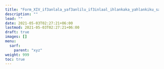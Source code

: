 ```yaml
---
title: "Form_XIV_if3anlala_yaf3anlilu_if3inlaal_ihlankaka_yahlankiku_salim"
description: ""
lead: ""
date: 2021-05-03T02:27:21+06:00
lastmod: 2021-05-03T02:27:21+06:00
draft: true
images: []
menu: 
  sarf:
    parent: "xyz"
weight: 999
toc: true
---
```



